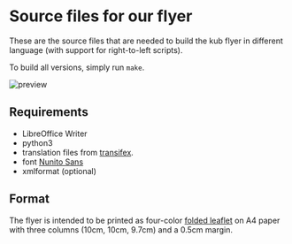 # Source files for our flyer

These are the source files that are needed to build the kub flyer in different
language (with support for right-to-left scripts).

To build all versions, simply run `make`.

![preview](https://raw.githubusercontent.com/kub-berlin/kub-flyer/master/src/Thumbnails/thumbnail.png)

## Requirements

-	LibreOffice Writer
-	python3
-	translation files from [transifex](https://www.transifex.com/kub/webseite-2/flyer-kub-2017/).
-	font [Nunito Sans](https://www.fontsquirrel.com/fonts/nunito-sans)
-	xmlformat (optional)

## Format

The flyer is intended to be printed as four-color [folded
leaflet](https://www.flyeralarm.com/sheets/en/falt_ddlaufdl_hoch_mass.pdf) on A4
paper with three columns (10cm, 10cm, 9.7cm) and a 0.5cm margin.
